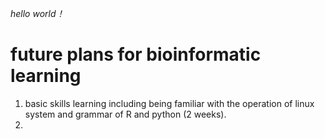 *hello world！*  
# future plans for bioinformatic learning 
1. basic skills learning including being familiar with the operation of linux system and grammar of R and python (2 weeks).  
2. 
